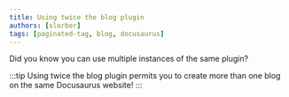 ```yaml
---
title: Using twice the blog plugin
authors: [slorber]
tags: [paginated-tag, blog, docusaurus]
---
```


Did you know you can use multiple instances of the same plugin?

<!--truncate-->

:::tip
Using twice the blog plugin permits you to create more than one blog on the same Docusaurus website!
:::